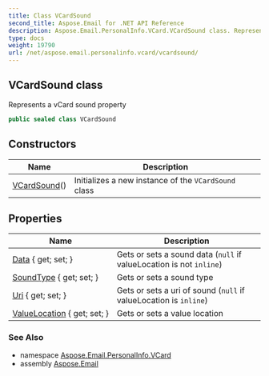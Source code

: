 ```yaml
---
title: Class VCardSound
second_title: Aspose.Email for .NET API Reference
description: Aspose.Email.PersonalInfo.VCard.VCardSound class. Represents a vCard sound property
type: docs
weight: 19790
url: /net/aspose.email.personalinfo.vcard/vcardsound/
---
```

## VCardSound class

Represents a vCard sound property

```csharp
public sealed class VCardSound
```

## Constructors

| Name | Description |
| --- | --- |
| [VCardSound](vcardsound/)() | Initializes a new instance of the `VCardSound` class |

## Properties

| Name | Description |
| --- | --- |
| [Data](../../aspose.email.personalinfo.vcard/vcardsound/data/) { get; set; } | Gets or sets a sound data (`null` if valueLocation is not `inline`) |
| [SoundType](../../aspose.email.personalinfo.vcard/vcardsound/soundtype/) { get; set; } | Gets or sets a sound type |
| [Uri](../../aspose.email.personalinfo.vcard/vcardsound/uri/) { get; set; } | Gets or sets a uri of sound (`null` if valueLocation is `inline`) |
| [ValueLocation](../../aspose.email.personalinfo.vcard/vcardsound/valuelocation/) { get; set; } | Gets or sets a value location |

### See Also

* namespace [Aspose.Email.PersonalInfo.VCard](../../aspose.email.personalinfo.vcard/)
* assembly [Aspose.Email](../../)


